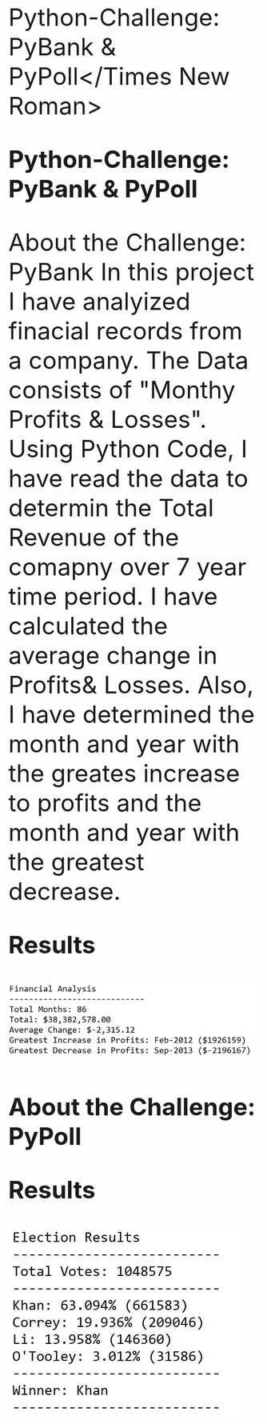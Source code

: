 <font size="+5">Python-Challenge: PyBank & PyPoll</Times New Roman>

**Python-Challenge: PyBank &amp; PyPoll**

About the Challenge: PyBank 
    In this project I have analyized finacial records from a company. The Data consists of "Monthy Profits & Losses". Using Python Code, I have read the data to determin the Total Revenue of the comapny over 7 year time period. I have calculated the average change in Profits& Losses. Also, I have determined the month and year with the greates increase to profits and the month and year with the greatest decrease. 
    
**Results**

![PyBank Results](PyBank/Analysis/PyBankResults.png)



**About the Challenge: PyPoll**


**Results**

![PyPoll Results](PyPoll/Analysis/PyPollResults.png)
